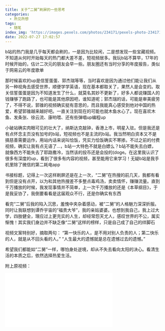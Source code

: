 ```yaml
---
title: 关于“二舅”刷屏的一些思考
categories:
  - 所见所想
tags:
  - 随笔
index_img: 'https://images.pexels.com/photos/234171/pexels-photo-234171.jpeg?auto=compress&cs=tinysrgb&w=1600'
date: 2022-07-27 17:02:57
---
```


b站的热门我是几乎每天都会刷的，一是因为比较闲，二是想发现一些宝藏视频。不知道从何时开始每天的热门都大差不差，短视频居多。我玩b站不算早，17年的时候开始的，估计二次元的朋友会早一些。朋友圈还有当时分享的年度报告，类似于网易云的年度歌单

那时候喜欢的up是信誓蛋蛋、郭杰瑞等等，当时喜欢是因为通过他们能让我们从另一种视角去感受世界，顺便学学英语，现在基本都取关了，果然人是会变的。取关信誓蛋蛋是因为不知道发生了什么，就莫名其妙不更新了，好多人都说赚国人的钱赚够了跑路了，也可能是其他原因吧，谁知道呢；郭杰瑞的话，可能是审美疲劳了，不得不说，郭锥的视频确实挺有意思的，而且我能真心感受到他对中国的热爱，希望郭锥越来越好吧。一直关注到现在的可能也就木鱼水心了。现在喜欢木鱼、发条张、徐云流、康哟喂、还有些弹唱up编程up

小破站确实肉眼可见的壮大了，纳斯达克敲钟，香港上市，明星入驻。但是我还是有点怀念主页没有加号的b站，短视频也不是主流的b站。我当然明白资本又不是搞慈善需要运作，用站内话来说叫恰饭，凭实力恰饭确实不寒掺。不过之前的付费视频，确实让我有点无语了...，b站一大特色不就是白嫖么？b站不能失去白嫖，就像西方不能失去了耶路撒冷，当然该的投币还是会投的(doge。在这里我认识了很多有深度的up，看到了很多有内容的视频，甚至能用它来学习！无疑b站是我手机里除了微信的第二耗电app

书接标题，记得上一次这样刷屏还是在上一次，“二舅”在热搜的前几天，我都有看到但是没有点开，以为和其他热搜差不多整点毒鸡汤，卖卖情怀，赚赚流量。直到千万播放的时候，我发现事情并不简单，上一次千万播放的还是《本草纲目》，于是我妥协了，我倒要看看是这届观众不行，还是你确实有东西

看完“二舅”后我的陷入沉思，羞愧中夹杂着感动，被“二舅”的人格魅力深深折服。同时让我联想到谭乔宇宙的“福贵大爷”，我的亲姑婆婆。也想到我自己，我上过大学，四肢健全，理应过上更充实的人生，却经常怨天尤人，感叹世界的不公，属实惭愧！其实我们身边并不缺乏像“二舅”这样的榜样，只是自己成了自己的绊脚石

视频文案特别好，摘取两句：
“第一快乐的人，是不用对别人负责的人；第二快乐的人，就是从不回头看的人。”
“人生最大的遗憾就是总在遗憾过去的遗憾。”

希望我们都能如“二舅”一样，哪怕身处逆境，却从不失去看向太阳的决心。看清生活的本质之后，依然选择热爱生活。

附上原视频：
<iframe src="//player.bilibili.com/player.html?aid=898762590&bvid=BV1MN4y177PB&cid=783037295&page=1" width="350"
    height="175" scrolling="no" border="0" frameborder="no" framespacing="0" allowfullscreen="true"> </iframe>
